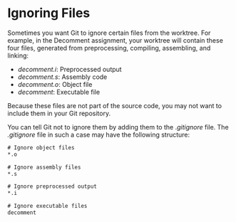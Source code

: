 # Ignoring Files

Sometimes you want Git to ignore certain files from the worktree. For example, in the Decomment assignment, your worktree will contain these four files, generated from preprocessing, compiling, assembling, and linking:&#x20;

* _decomment.i_: Preprocessed output
* _decomment.s_: Assembly code
* _decomment.o_: Object file
* _decomment_: Executable file

Because these files are not part of the source code, you may not want to include them in your Git repository.&#x20;

You can tell Git not to ignore them by adding them to the ._gitignore_ file. The _.gitignore_ file in such a case may have the following structure:&#x20;

```txt
# Ignore object files
*.o

# Ignore assembly files
*.s

# Ignore preprocessed output
*.i

# Ignore executable files
decomment
```
